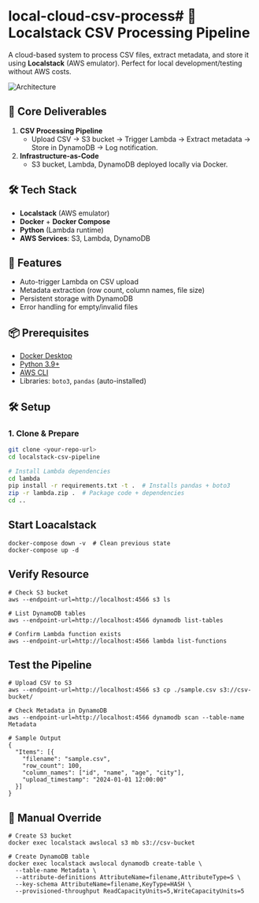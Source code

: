 # local-cloud-csv-process# 📁 Localstack CSV Processing Pipeline

A cloud-based system to process CSV files, extract metadata, and store it using **Localstack** (AWS emulator). Perfect for local development/testing without AWS costs.

![Architecture](https://imgur.com/7QZJ9fL.png)

## 🎯 Core Deliverables
1. **CSV Processing Pipeline**  
   - Upload CSV → S3 bucket → Trigger Lambda → Extract metadata → Store in DynamoDB → Log notification.
2. **Infrastructure-as-Code**  
   - S3 bucket, Lambda, DynamoDB deployed locally via Docker.

## 🛠️ Tech Stack
- **Localstack** (AWS emulator)
- **Docker** + **Docker Compose**
- **Python** (Lambda runtime)
- **AWS Services**: S3, Lambda, DynamoDB

## 🚀 Features
- Auto-trigger Lambda on CSV upload
- Metadata extraction (row count, column names, file size)
- Persistent storage with DynamoDB
- Error handling for empty/invalid files

## 📦 Prerequisites
- [Docker Desktop](https://www.docker.com/products/docker-desktop)
- [Python 3.9+](https://www.python.org/downloads/)
- [AWS CLI](https://aws.amazon.com/cli/)
- Libraries: `boto3`, `pandas` (auto-installed)



## 🛠️ Setup

### 1. Clone & Prepare
```bash
git clone <your-repo-url>
cd localstack-csv-pipeline

# Install Lambda dependencies
cd lambda
pip install -r requirements.txt -t .  # Installs pandas + boto3
zip -r lambda.zip .  # Package code + dependencies
cd ..
```

## Start Loacalstack
```
docker-compose down -v  # Clean previous state
docker-compose up -d
```

## Verify Resource
```
# Check S3 bucket
aws --endpoint-url=http://localhost:4566 s3 ls

# List DynamoDB tables
aws --endpoint-url=http://localhost:4566 dynamodb list-tables

# Confirm Lambda function exists
aws --endpoint-url=http://localhost:4566 lambda list-functions

```
##  Test the Pipeline
```
# Upload CSV to S3
aws --endpoint-url=http://localhost:4566 s3 cp ./sample.csv s3://csv-bucket/

# Check Metadata in DynamoDB
aws --endpoint-url=http://localhost:4566 dynamodb scan --table-name Metadata

# Sample Output
{
  "Items": [{
    "filename": "sample.csv",
    "row_count": 100,
    "column_names": ["id", "name", "age", "city"],
    "upload_timestamp": "2024-01-01 12:00:00"
  }]
}

```

## 🛑 Manual Override
```
# Create S3 bucket
docker exec localstack awslocal s3 mb s3://csv-bucket

# Create DynamoDB table
docker exec localstack awslocal dynamodb create-table \
  --table-name Metadata \
  --attribute-definitions AttributeName=filename,AttributeType=S \
  --key-schema AttributeName=filename,KeyType=HASH \
  --provisioned-throughput ReadCapacityUnits=5,WriteCapacityUnits=5

```
